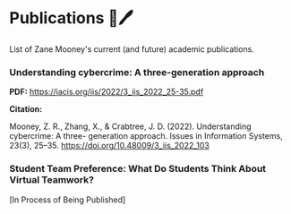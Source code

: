 # Publications 📄🖊

List of Zane Mooney's current (and future) academic publications.


<h3>Understanding cybercrime: A three-generation approach </h3>

**PDF:** https://iacis.org/iis/2022/3_iis_2022_25-35.pdf

**Citation:**

Mooney, Z. R., Zhang, X., & Crabtree, J. D. (2022). Understanding cybercrime: A three-
  generation approach. Issues in Information Systems, 23(3), 25–35. 
  https://doi.org/10.48009/3_iis_2022_103


<h3>Student Team Preference: What Do Students Think About Virtual Teamwork?</h3>
[In Process of Being Published]

